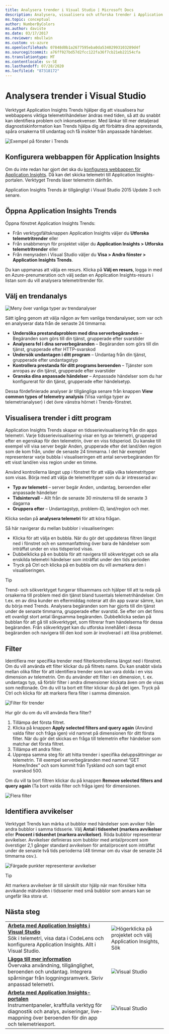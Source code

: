 ```yaml
---
title: Analysera trender i Visual Studio | Microsoft Docs
description: Analysera, visualisera och utforska trender i Application Insights Telemetry i Visual Studio.
ms.topic: conceptual
author: NumberByColors
ms.author: daviste
ms.date: 03/17/2017
ms.reviewer: mbullwin
ms.custom: vs-azure
ms.openlocfilehash: 07848d0b1a2677595eba0da53402993103289d4f
ms.sourcegitcommit: a76ff927bd57d2fcc122fa36f7cb21eb22154cfa
ms.translationtype: MT
ms.contentlocale: sv-SE
ms.lasthandoff: 07/28/2020
ms.locfileid: "87318172"
---
```

# <a name="analyzing-trends-in-visual-studio"></a>Analysera trender i Visual Studio
Verktyget Application Insights Trends hjälper dig att visualisera hur webbappens viktiga telemetrihändelser ändras med tiden, så att du snabbt kan identifiera problem och inkonsekvenser. Med länkar till mer detaljerad diagnostiskinformation kan Trends hjälpa dig att förbättra dina apprestanda, spåra orsakerna till undantag och få insikter från anpassade händelser.

![Exempel på fönster i Trends](./media/visual-studio-trends/app-insights-trends-hero-750.png)

## <a name="configure-your-web-app-for-application-insights"></a>Konfigurera webbappen för Application Insights

Om du inte redan har gjort det ska du [konfigurera webbappen för Application Insights](./app-insights-overview.md). Då kan det skicka telemetri till Application Insights-portalen. Verktyget Trends läser telemetrin därifrån.

Application Insights Trends är tillgängligt i Visual Studio 2015 Update 3 och senare.

## <a name="open-application-insights-trends"></a>Öppna Application Insights Trends
Öppna fönstret Application Insights Trends:

* Från verktygsfältsknappen Application Insights väljer du **Utforska telemetritrender** eller
* Från snabbmenyn för projektet väljer du **Application Insights > Utforska telemetritrender** eller
* Från menyraden i Visual Studio väljer du **Visa > Andra fönster > Application Insights Trends**.

Du kan uppmanas att välja en resurs. Klicka på **Välj en resurs**, logga in med en Azure-prenumeration och välj sedan en Application Insights-resurs i listan som du vill analysera telemetritrender för.

## <a name="choose-a-trend-analysis"></a>Välj en trendanalys
![Meny över vanliga typer av trendanalyser](./media/visual-studio-trends/app-insights-trends-1-750.png)

Sätt igång genom att välja någon av fem vanliga trendanalyser, som var och en analyserar data från de senaste 24 timmarna:

* **Undersöka prestandaproblem med dina serverbegäranden** – Begäranden som görs till din tjänst, grupperade efter svarstider
* **Analysera fel i dina serverbegäranden** – Begäranden som görs till din tjänst, grupperade efter HTTP-svarskod
* **Undersök undantagen i ditt program** – Undantag från din tjänst, grupperade efter undantagstyp
* **Kontrollera prestanda för ditt programs beroenden** – Tjänster som anropas av din tjänst, grupperade efter svarstider
* **Granska dina anpassade händelser** – Anpassade händelser som du har konfigurerat för din tjänst, grupperade efter händelsetyp.

Dessa fördefinierade analyser är tillgängliga senare från knappen **View common types of telemetry analysis** (Visa vanliga typer av telemetrianalyser) i det övre vänstra hörnet i Trends-fönstret.

## <a name="visualize-trends-in-your-application"></a>Visualisera trender i ditt program
Application Insights Trends skapar en tidsserievisualisering från din apps telemetri. Varje tidsserievisualisering visar en typ av telemetri, grupperad efter en egenskap för den telemetrin, över en viss tidsperiod. Du kanske till exempel vill visa server begär Anden, grupperade efter det land/den region som de kom från, under de senaste 24 timmarna. I det här exemplet representerar varje bubbla i visualiseringen ett antal serverbegäranden för ett visst land/en viss region under en timme.

Använd kontrollerna längst upp i fönstret för att välja vilka telemetrityper som visas. Börja med att välja de telemetrityper som du är intresserad av:

* **Typ av telemetri** – server begär Anden, undantag, beroenden eller anpassade händelser
* **Tidsintervall** – Allt från de senaste 30 minuterna till de senaste 3 dagarna
* **Gruppera efter** – Undantagstyp, problem-ID, land/region och mer.

Klicka sedan på **analysera telemetri** för att köra frågan.

Så här navigerar du mellan bubblor i visualiseringen:

* Klicka för att välja en bubbla. När du gör det uppdateras filtren längst ned i fönstret och en sammanfattning över bara de händelser som inträffat under en viss tidsperiod visas.
* Dubbelklicka på en bubbla för att navigera till sökverktyget och se alla enskilda telemetri händelser som inträffat under den tids perioden
* Tryck på Ctrl och klicka på en bubbla om du vill avmarkera den i visualiseringen.

> [!TIP]
> Trend- och sökverktyget fungerar tillsammans och hjälper till att ta reda på orsakerna till problem med din tjänst bland tusentals telemetrihändelser. Om t.ex. en av dina kunder en eftermiddag noterar att din app svarar sämre, kan du börja med Trends. Analysera begäranden som har gjorts till din tjänst under de senaste timmarna, grupperade efter svarstid. Se efter om det finns ett ovanligt stort antal långsamma begäranden. Dubbelklicka sedan på bubblan för att gå till sökverktyget, som filtrerar fram händelserna för dessa begäranden. Från sökverktyget kan du utforska innehållet i dessa begäranden och navigera till den kod som är involverad i att lösa problemet.
> 
> 

## <a name="filter"></a>Filter
Identifiera mer specifika trender med filterkontrollerna längst ned i fönstret. Om du vill använda ett filter klickar du på filtrets namn. Du kan snabbt växla mellan olika filter för att identifiera trender som kan vara dolda i en viss dimension av telemetrin. Om du använder ett filter i en dimension, t. ex. undantags typ, så förblir filter i andra dimensioner klickata även om de visas som nedtonade. Om du vill ta bort ett filter klickar du på det igen. Tryck på Ctrl och klicka för att markera flera filter i samma dimension.

![Filter för trender](./media/visual-studio-trends/TrendsFiltering-750.png)

Hur gör du om du vill använda flera filter? 

1. Tillämpa det första filtret. 
2. Klicka på knappen **Apply selected filters and query again** (Använd valda filter och fråga igen) vid namnet på dimensionen för ditt första filter. När du gör det skickas en fråga till telemetrin efter händelser som matchar det första filtret. 
3. Tillämpa ett andra filter. 
4. Upprepa samma steg för att hitta trender i specifika deluppsättningar av telemetrin. Till exempel serverbegäranden med namnet ”GET Home/Index” *och* som kommit från Tyskland *och* som tagit emot svarskod 500. 

Om du vill ta bort filtren klickar du på knappen **Remove selected filters and query again** (Ta bort valda filter och fråga igen) för dimensionen.

![Flera filter](./media/visual-studio-trends/TrendsFiltering2-750.png)

## <a name="find-anomalies"></a>Identifiera avvikelser
Verktyget Trends kan märka ut bubblor med händelser som avviker från andra bubblor i samma tidsserie. Välj **Antal i tidsenhet (markera avvikelser** eller **Procent i tidsenhet (markera avvikelser)**. Röda bubblor representerar avvikelser. Avvikelser definieras som bubblor med antal/procent som överstiger 2,1 gånger standard avvikelsen för antal/procent som inträffat under de senaste två tids perioderna (48 timmar om du visar de senaste 24 timmarna osv.).

![Färgade punkter representerar avvikelser](./media/visual-studio-trends/TrendsAnomalies-750.png)

> [!TIP]
> Att markera avvikelser är till särskilt stor hjälp när man försöker hitta avvikande mätvärden i tidsserier med små bubblor som annars kan se ungefär lika stora ut.  
> 
> 

## <a name="next-steps"></a><a name="next"></a>Nästa steg
|  |  |
| --- | --- |
| **[Arbeta med Application Insights i Visual Studio](./visual-studio.md)**<br/>Sök i telemetri, visa data i CodeLens och konfigurera Application Insights. Allt i Visual Studio. |![Högerklicka på projektet och välj Application Insights, Sök](./media/visual-studio-trends/34.png) |
| **[Lägga till mer information](./asp-net-more.md)**<br/>Övervaka användning, tillgänglighet, beroenden och undantag. Integrera spårningar från loggningsramverk. Skriv anpassad telemetri. |![Visual Studio](./media/visual-studio-trends/64.png) |
| **[Arbeta med Application Insights-portalen](./overview-dashboard.md)**<br/>Instrumentpaneler, kraftfulla verktyg för diagnostik och analys, aviseringar, live-mappning över beroenden för din app och telemetriexport. |![Visual Studio](./media/visual-studio-trends/62.png) |

